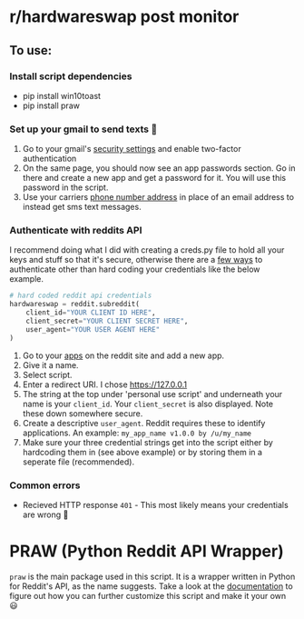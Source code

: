 # r/hardwareswap post monitor

## To use:

### Install script dependencies
* pip install win10toast
* pip install praw

### Set up your gmail to send texts :email:
1. Go to your gmail's [security settings]("https://myaccount.google.com/security") and enable two-factor authentication
1. On the same page, you should now see an app passwords section. Go in there and create a new app and get a password for it. You will use this password in the script.
1. Use your carriers [phone number address](https://www.digitaltrends.com/mobile/how-to-send-a-text-from-your-email-account/) in place of an email address to instead get sms text messages.

### Authenticate with reddits API
I recommend doing what I did with creating a creds.py file to hold all your keys and stuff so that it's secure, otherwise there are a [few ways](https://praw.readthedocs.io/en/latest/getting_started/configuration.html#configuration) to authenticate other than hard coding your credentials like the below example.
```python
# hard coded reddit api credentials
hardwareswap = reddit.subreddit(
    client_id="YOUR CLIENT ID HERE",
    client_secret="YOUR CLIENT SECRET HERE",
    user_agent="YOUR USER AGENT HERE"
)
```
1. Go to your [apps](https://reddit.com/prefs/apps) on the reddit site and add a new app.
1. Give it a name.
1. Select script.
1. Enter a redirect URI. I chose https://127.0.0.1
1. The string at the top under 'personal use script' and underneath your name is your `client_id`. Your `client_secret` is also displayed. Note these down somewhere secure.
1. Create a descriptive `user_agent`. Reddit requires these to identify applications. An example: `my_app_name v1.0.0 by /u/my_name`
1. Make sure your three credential strings get into the script either by hardcoding them in (see above example) or by storing them in a seperate file (recommended).

### Common errors
* Recieved HTTP response `401` - This most likely means your credentials are wrong :thinking:

# PRAW (Python Reddit API Wrapper)
`praw` is the main package used in this script. It is a wrapper written in Python for Reddit's API, as the name suggests.
Take a look at the [documentation](https://praw.readthedocs.io/en/latest/) to figure out how you can further customize this script and make it your own :smiley:
